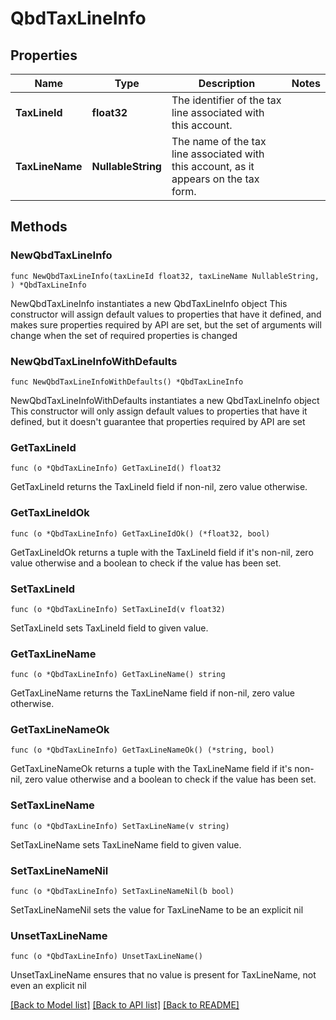 # QbdTaxLineInfo

## Properties

Name | Type | Description | Notes
------------ | ------------- | ------------- | -------------
**TaxLineId** | **float32** | The identifier of the tax line associated with this account. | 
**TaxLineName** | **NullableString** | The name of the tax line associated with this account, as it appears on the tax form. | 

## Methods

### NewQbdTaxLineInfo

`func NewQbdTaxLineInfo(taxLineId float32, taxLineName NullableString, ) *QbdTaxLineInfo`

NewQbdTaxLineInfo instantiates a new QbdTaxLineInfo object
This constructor will assign default values to properties that have it defined,
and makes sure properties required by API are set, but the set of arguments
will change when the set of required properties is changed

### NewQbdTaxLineInfoWithDefaults

`func NewQbdTaxLineInfoWithDefaults() *QbdTaxLineInfo`

NewQbdTaxLineInfoWithDefaults instantiates a new QbdTaxLineInfo object
This constructor will only assign default values to properties that have it defined,
but it doesn't guarantee that properties required by API are set

### GetTaxLineId

`func (o *QbdTaxLineInfo) GetTaxLineId() float32`

GetTaxLineId returns the TaxLineId field if non-nil, zero value otherwise.

### GetTaxLineIdOk

`func (o *QbdTaxLineInfo) GetTaxLineIdOk() (*float32, bool)`

GetTaxLineIdOk returns a tuple with the TaxLineId field if it's non-nil, zero value otherwise
and a boolean to check if the value has been set.

### SetTaxLineId

`func (o *QbdTaxLineInfo) SetTaxLineId(v float32)`

SetTaxLineId sets TaxLineId field to given value.


### GetTaxLineName

`func (o *QbdTaxLineInfo) GetTaxLineName() string`

GetTaxLineName returns the TaxLineName field if non-nil, zero value otherwise.

### GetTaxLineNameOk

`func (o *QbdTaxLineInfo) GetTaxLineNameOk() (*string, bool)`

GetTaxLineNameOk returns a tuple with the TaxLineName field if it's non-nil, zero value otherwise
and a boolean to check if the value has been set.

### SetTaxLineName

`func (o *QbdTaxLineInfo) SetTaxLineName(v string)`

SetTaxLineName sets TaxLineName field to given value.


### SetTaxLineNameNil

`func (o *QbdTaxLineInfo) SetTaxLineNameNil(b bool)`

 SetTaxLineNameNil sets the value for TaxLineName to be an explicit nil

### UnsetTaxLineName
`func (o *QbdTaxLineInfo) UnsetTaxLineName()`

UnsetTaxLineName ensures that no value is present for TaxLineName, not even an explicit nil

[[Back to Model list]](../README.md#documentation-for-models) [[Back to API list]](../README.md#documentation-for-api-endpoints) [[Back to README]](../README.md)


